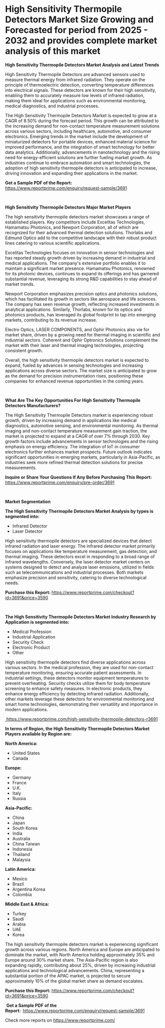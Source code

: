<p><h1>High Sensitivity Thermopile Detectors Market Size Growing and Forecasted for period from 2025 - 2032 and provides complete market analysis of this market</h1></p><p><strong>High Sensitivity Thermopile Detectors Market Analysis and Latest Trends</strong></p>
<p><p>High Sensitivity Thermopile Detectors are advanced sensors used to measure thermal energy from infrared radiation. They operate on the principle of thermoelectric detection, converting temperature differences into electrical signals. These detectors are known for their high sensitivity, enabling them to accurately measure low levels of infrared radiation, making them ideal for applications such as environmental monitoring, medical diagnostics, and industrial processes.</p><p>The High Sensitivity Thermopile Detectors Market is expected to grow at a CAGR of 8.50% during the forecast period. This growth can be attributed to the increasing demand for non-contact temperature measurement solutions across various sectors, including healthcare, automotive, and consumer electronics. Emerging trends in the market include the development of miniaturized detectors for portable devices, enhanced material science for improved performance, and the integration of smart technology for better data analytics. Additionally, advancements in nanotechnology and the rising need for energy-efficient solutions are further fueling market growth. As industries continue to embrace automation and smart technologies, the adoption of high sensitivity thermopile detectors is anticipated to increase, driving innovation and expanding their applications in the market.</p></p>
<p><strong>Get a Sample PDF of the Report:&nbsp;</strong> <a href="https://www.reportprime.com/enquiry/request-sample/3691?utm_campaign=3218&utm_medium=2&utm_source=Github&utm_content=ia&utm_term=18032025&utm_id=high-sensitivity-thermopile-detectors">https://www.reportprime.com/enquiry/request-sample/3691</a></p>
<p>&nbsp;</p>
<p><strong>High Sensitivity Thermopile Detectors Major Market Players</strong></p>
<p><p>The high sensitivity thermopile detectors market showcases a range of established players. Key competitors include Excelitas Technologies, Hamamatsu Photonics, and Newport Corporation, all of which are recognized for their advanced thermal detection solutions. Thorlabs and Edmund Optics add to the competitive landscape with their robust product lines catering to various scientific applications.</p><p>Excelitas Technologies focuses on innovation in sensor technologies and has reported steady growth driven by increasing demand in industrial and medical applications. The company's extensive portfolio enables it to maintain a significant market presence. Hamamatsu Photonics, renowned for its photonic devices, continues to expand its offerings and has garnered substantial revenue, leveraging its strong R&D capabilities to stay ahead of market trends.</p><p>Newport Corporation emphasizes precision optics and photonics solutions, which has facilitated its growth in sectors like aerospace and life sciences. The company has seen revenue growth, reflecting increased investments in analytical applications. Similarly, Thorlabs, known for its optics and photonics products, has leveraged its global footprint to tap into emerging markets, contributing to its revenue increase.</p><p>Electro Optics, LASER COMPONENTS, and Ophir Photonics also vie for market share, driven by a growing need for thermal imaging in scientific and industrial sectors. Coherent and Ophir Optronics Solutions complement the market with their laser and thermal imaging technologies, projecting consistent growth.</p><p>Overall, the high sensitivity thermopile detectors market is expected to expand, fueled by advances in sensing technologies and increasing applications across diverse sectors. The market size is anticipated to grow as the demand for precision instrumentation rises, positioning these companies for enhanced revenue opportunities in the coming years.</p></p>
<p>&nbsp;</p>
<p><strong>What Are The Key Opportunities For High Sensitivity Thermopile Detectors Manufacturers?</strong></p>
<p><p>The High Sensitivity Thermopile Detectors market is experiencing robust growth, driven by increasing demand in applications like medical diagnostics, automotive sensing, and environmental monitoring. As thermal imaging and non-contact temperature measurement gain traction, the market is projected to expand at a CAGR of over 7% through 2030. Key growth factors include advancements in sensor technologies and the rising emphasis on energy efficiency. The integration of IoT in consumer electronics further enhances market prospects. Future outlook indicates significant opportunities in emerging markets, particularly in Asia-Pacific, as industries seek more refined thermal detection solutions for precise measurements.</p></p>
<p><strong>Inquire or Share Your Questions If Any Before Purchasing This Report:</strong> <a href="https://www.reportprime.com/enquiry/pre-order/3691?utm_campaign=3218&utm_medium=2&utm_source=Github&utm_content=ia&utm_term=18032025&utm_id=high-sensitivity-thermopile-detectors">https://www.reportprime.com/enquiry/pre-order/3691</a></p>
<p>&nbsp;</p>
<p><strong>Market Segmentation</strong></p>
<p><strong>The High Sensitivity Thermopile Detectors Market Analysis by types is segmented into:</strong></p>
<p><ul><li>Infrared Detector</li><li>Laser Detector</li></ul></p>
<p><p>High sensitivity thermopile detectors are specialized devices that detect infrared radiation and laser energy. The infrared detector market primarily focuses on applications like temperature measurement, gas detection, and thermal imaging. These detectors excel in responding to a broad range of infrared wavelengths. Conversely, the laser detector market centers on systems designed to detect and analyze laser emissions, utilized in fields such as telecommunications and industrial processes. Both markets emphasize precision and sensitivity, catering to diverse technological needs.</p></p>
<p><strong>Purchase this Report:&nbsp;</strong><a href="https://www.reportprime.com/checkout?id=3691&price=3590&utm_campaign=3218&utm_medium=2&utm_source=Github&utm_content=ia&utm_term=18032025&utm_id=high-sensitivity-thermopile-detectors">https://www.reportprime.com/checkout?id=3691&price=3590</a></p>
<p>&nbsp;</p>
<p><strong>The High Sensitivity Thermopile Detectors Market Industry Research by Application is segmented into:</strong></p>
<p><ul><li>Medical Profession</li><li>Industrial Application</li><li>Security Check</li><li>Electronic Product</li><li>Other</li></ul></p>
<p><p>High sensitivity thermopile detectors find diverse applications across various sectors. In the medical profession, they are used for non-contact temperature monitoring, ensuring accurate patient assessments. In industrial settings, these detectors monitor equipment temperatures to prevent overheating. Security checks utilize them for body temperature screening to enhance safety measures. In electronic products, they enhance energy efficiency by detecting infrared radiation. Additionally, other markets leverage these detectors for environmental monitoring and smart home technologies, demonstrating their versatility and importance in modern applications.</p></p>
<p><a href="https://www.reportprime.com/high-sensitivity-thermopile-detectors-r3691?utm_campaign=3218&utm_medium=2&utm_source=Github&utm_content=ia&utm_term=18032025&utm_id=high-sensitivity-thermopile-detectors">&nbsp;https://www.reportprime.com/high-sensitivity-thermopile-detectors-r3691</a></p>
<p><strong>In terms of Region, the High Sensitivity Thermopile Detectors Market Players available by Region are:</strong></p>
<p>
    <p> <strong> North America: </strong>
        <ul>
            <li>United States</li>
            <li>Canada</li>
        </ul>
        </p> 
    <p> <strong> Europe: </strong>
        <ul>
            <li>Germany</li>
            <li>France</li>
            <li>U.K.</li>
            <li>Italy</li>
            <li>Russia</li>
        </ul>
        </p> 
    <p> <strong> Asia-Pacific: </strong>
        <ul>
            <li>China</li>
            <li>Japan</li>
            <li>South Korea</li>
            <li>India</li>
            <li>Australia</li>
            <li>China Taiwan</li>
            <li>Indonesia</li>
            <li>Thailand</li>
            <li>Malaysia</li>
        </ul>
        </p> 
    <p> <strong> Latin America: </strong>
        <ul>
            <li>Mexico</li>
            <li>Brazil</li>
            <li>Argentina Korea</li>
            <li>Colombia</li>
        </ul>
        </p> 
    <p> <strong> Middle East & Africa: </strong>
        <ul>
            <li>Turkey</li>
            <li>Saudi</li>
            <li>Arabia</li>
            <li>UAE</li>
            <li>Korea</li>
        </ul>
    </p>
    </p>
<p><p>The high sensitivity thermopile detectors market is experiencing significant growth across various regions. North America and Europe are anticipated to dominate the market, with North America holding approximately 35% and Europe around 30% market share. The Asia-Pacific region is also expanding rapidly, contributing about 25%, driven by increasing industrial applications and technological advancements. China, representing a substantial portion of the APAC market, is projected to secure approximately 10% of the global market share as demand escalates.</p></p>
<p><strong>Purchase this Report: </strong><a href="https://www.reportprime.com/checkout?id=3691&price=3590&utm_campaign=3218&utm_medium=2&utm_source=Github&utm_content=ia&utm_term=18032025&utm_id=high-sensitivity-thermopile-detectors">https://www.reportprime.com/checkout?id=3691&price=3590</a></p>
<p>&nbsp;<strong>Get a Sample PDF of the Report:&nbsp;&nbsp;</strong><a href="https://www.reportprime.com/enquiry/request-sample/3691?utm_campaign=3218&utm_medium=2&utm_source=Github&utm_content=ia&utm_term=18032025&utm_id=high-sensitivity-thermopile-detectors">https://www.reportprime.com/enquiry/request-sample/3691</a></p>
<p><strong></strong></p>
<p>Check more reports on <a href="https://www.reportprime.com/?utm_campaign=3218&utm_medium=2&utm_source=Github&utm_content=ia&utm_term=18032025&utm_id=high-sensitivity-thermopile-detectors">https://www.reportprime.com/</a></p>